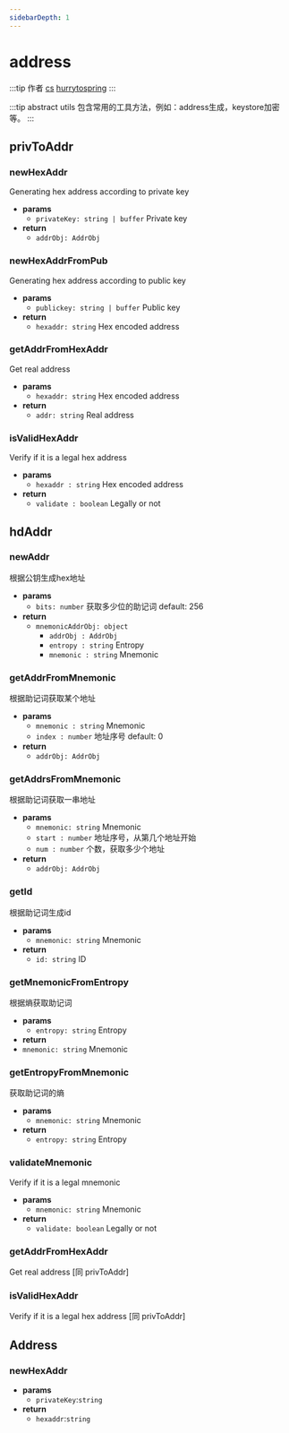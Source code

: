 ```yaml
---
sidebarDepth: 1
---
```


# address

:::tip 作者
[cs](https://github.com/lovelycs)
[hurrytospring](https://github.com/hurrytospring)
:::

:::tip abstract
utils 包含常用的工具方法，例如：address生成，keystore加密等。
:::

## privToAddr

### newHexAddr
Generating hex address according to private key

- **params**
  - `privateKey: string | buffer` Private key
- **return**
  - `addrObj: AddrObj`

### newHexAddrFromPub
Generating hex address according to public key

- **params**
  - `publickey: string | buffer` Public key
- **return**
  - `hexaddr: string` Hex encoded address

### getAddrFromHexAddr
Get real address

- **params**
  - `hexaddr: string` Hex encoded address
- **return**
  - `addr: string` Real address

### isValidHexAddr
Verify if it is a legal hex address

- **params**
  - `hexaddr : string` Hex encoded address
- **return**
  - `validate : boolean` Legally or not

## hdAddr

### newAddr
根据公钥生成hex地址

- **params**
  - `bits: number` 获取多少位的助记词 default: 256
- **return**
    - `mnemonicAddrObj: object`
        - `addrObj : AddrObj`
        - `entropy : string` Entropy
        - `mnemonic : string` Mnemonic

### getAddrFromMnemonic
根据助记词获取某个地址

- **params**
  - `mnemonic : string` Mnemonic
  - `index : number` 地址序号 default: 0
- **return**
  - `addrObj: AddrObj`

### getAddrsFromMnemonic
根据助记词获取一串地址

- **params**
  - `mnemonic: string` Mnemonic
  - `start : number` 地址序号，从第几个地址开始
  - `num : number` 个数，获取多少个地址
- **return**
  - `addrObj: AddrObj`

### getId
根据助记词生成id

- **params**
  - `mnemonic: string` Mnemonic
- **return**
  - `id: string` ID

### getMnemonicFromEntropy
根据熵获取助记词

- **params**
  - `entropy: string` Entropy
- **return**
 - `mnemonic: string` Mnemonic

### getEntropyFromMnemonic
获取助记词的熵

- **params**
  - `mnemonic: string` Mnemonic
- **return**
  - `entropy: string` Entropy

### validateMnemonic
Verify if it is a legal mnemonic

- **params**
  - `mnemonic: string` Mnemonic
- **return**
  - `validate: boolean` Legally or not

### getAddrFromHexAddr
Get real address [同 privToAddr]

### isValidHexAddr
Verify if it is a legal hex address [同 privToAddr]

## Address
### newHexAddr 
- **params**
  - `privateKey`:`string` 
- **return**
  - `hexaddr`:`string` 

